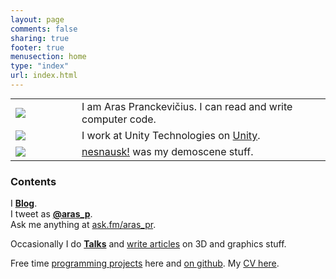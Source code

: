 ```yaml
---
layout: page
comments: false
sharing: true
footer: true
menusection: home
type: "index"
url: index.html
---
```


<table class="no-border" style="margin-top: 5px;">
<tr>
<td width="90px">
<img style="margin:0" src="/img/logo-aras-64-sq.png" />
</td><td>I am Aras Pranckevičius. I can read and write computer code.</td>
</tr>
<tr>
<td><a href="http://unity3d.com"><img style="margin:0" src="/img/logo-unity-64-sq.png" /></a></td><td>I work at Unity Technologies on <a href="http://unity3d.com">Unity</a>.</td>
</tr>
<tr>
<td><a href="http://www.nesnausk.org"><img style="margin:0" src="/img/logo-nesnausk-64-sq.png" /></a></td><td><a href="http://www.nesnausk.org">nesnausk!</a> was my demoscene stuff.</td>
</tr>
</table>

### Contents

I [**Blog**](/blog).<br/>
I tweet as [**@aras_p**](http://twitter.com/aras_p).<br/>
Ask me anything at [ask.fm/aras_pr](http://ask.fm/aras_pr).

Occasionally I do [**Talks**](texts/talks.html) and [write articles](texts/index.html) on 3D and graphics stuff.

Free time [programming projects](/proj.html) here and [on github](https://github.com/aras-p). My [CV here](/cv.html).
